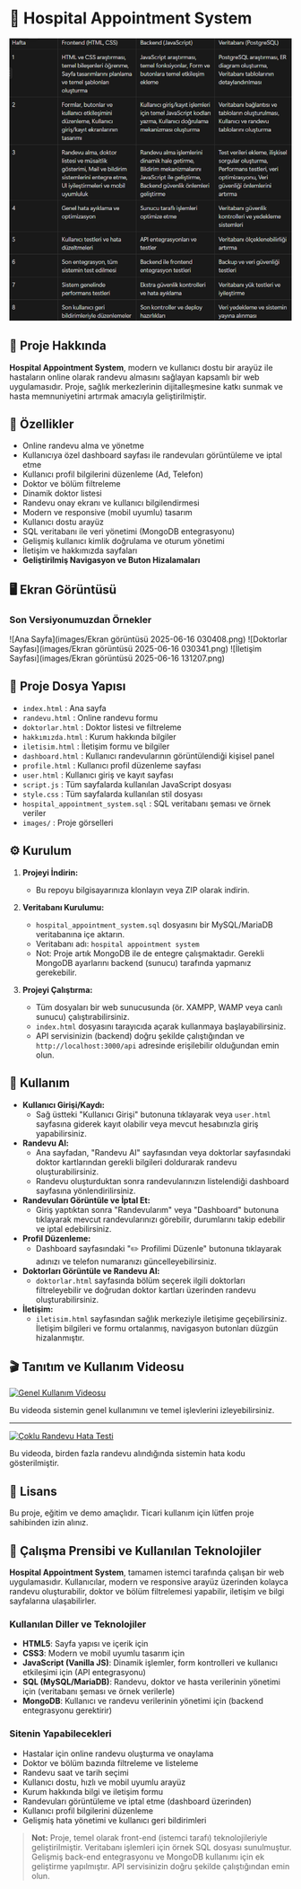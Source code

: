 # 🏥 **Hospital Appointment System**

![Tablo](images/Tablo.png)

## **🔎 Proje Hakkında**

**Hospital Appointment System**, modern ve kullanıcı dostu bir arayüz ile hastaların online olarak randevu almasını sağlayan kapsamlı bir web uygulamasıdır. Proje, sağlık merkezlerinin dijitalleşmesine katkı sunmak ve hasta memnuniyetini artırmak amacıyla geliştirilmiştir.

## **🚀 Özellikler**

- Online randevu alma ve yönetme
- Kullanıcıya özel dashboard sayfası ile randevuları görüntüleme ve iptal etme
- Kullanıcı profil bilgilerini düzenleme (Ad, Telefon)
- Doktor ve bölüm filtreleme
- Dinamik doktor listesi
- Randevu onay ekranı ve kullanıcı bilgilendirmesi
- Modern ve responsive (mobil uyumlu) tasarım
- Kullanıcı dostu arayüz
- SQL veritabanı ile veri yönetimi (MongoDB entegrasyonu)
- Gelişmiş kullanıcı kimlik doğrulama ve oturum yönetimi
- İletişim ve hakkımızda sayfaları
- **Geliştirilmiş Navigasyon ve Buton Hizalamaları**

## **🖥️ Ekran Görüntüsü**

### Son Versiyonumuzdan Örnekler

![Ana Sayfa](images/Ekran görüntüsü 2025-06-16 030408.png)
![Doktorlar Sayfası](images/Ekran görüntüsü 2025-06-16 030341.png)
![İletişim Sayfası](images/Ekran görüntüsü 2025-06-16 131207.png)

## **📂 Proje Dosya Yapısı**

- `index.html` : Ana sayfa
- `randevu.html` : Online randevu formu
- `doktorlar.html` : Doktor listesi ve filtreleme
- `hakkımızda.html` : Kurum hakkında bilgiler
- `iletisim.html` : İletişim formu ve bilgiler
- `dashboard.html` : Kullanıcı randevularının görüntülendiği kişisel panel
- `profile.html` : Kullanıcı profil düzenleme sayfası
- `user.html` : Kullanıcı giriş ve kayıt sayfası
- `script.js` : Tüm sayfalarda kullanılan JavaScript dosyası
- `style.css` : Tüm sayfalarda kullanılan stil dosyası
- `hospital_appointment_system.sql` : SQL veritabanı şeması ve örnek veriler
- `images/` : Proje görselleri

## **⚙️ Kurulum**

1. **Projeyi İndirin:**
   - Bu repoyu bilgisayarınıza klonlayın veya ZIP olarak indirin.

2. **Veritabanı Kurulumu:**
   - `hospital_appointment_system.sql` dosyasını bir MySQL/MariaDB veritabanına içe aktarın.
   - Veritabanı adı: `hospital appointment system`
   - Not: Proje artık MongoDB ile de entegre çalışmaktadır. Gerekli MongoDB ayarlarını backend (sunucu) tarafında yapmanız gerekebilir.

3. **Projeyi Çalıştırma:**
   - Tüm dosyaları bir web sunucusunda (ör. XAMPP, WAMP veya canlı sunucu) çalıştırabilirsiniz.
   - `index.html` dosyasını tarayıcıda açarak kullanmaya başlayabilirsiniz.
   - API servisinizin (backend) doğru şekilde çalıştığından ve `http://localhost:3000/api` adresinde erişilebilir olduğundan emin olun.

## **📝 Kullanım**

- **Kullanıcı Girişi/Kaydı:**
  - Sağ üstteki "Kullanıcı Girişi" butonuna tıklayarak veya `user.html` sayfasına giderek kayıt olabilir veya mevcut hesabınızla giriş yapabilirsiniz.
- **Randevu Al:**
  - Ana sayfadan, "Randevu Al" sayfasından veya doktorlar sayfasındaki doktor kartlarından gerekli bilgileri doldurarak randevu oluşturabilirsiniz.
  - Randevu oluşturduktan sonra randevularınızın listelendiği dashboard sayfasına yönlendirilirsiniz.
- **Randevuları Görüntüle ve İptal Et:**
  - Giriş yaptıktan sonra "Randevularım" veya "Dashboard" butonuna tıklayarak mevcut randevularınızı görebilir, durumlarını takip edebilir ve iptal edebilirsiniz.
- **Profil Düzenleme:**
  - Dashboard sayfasındaki "✏️ Profilimi Düzenle" butonuna tıklayarak adınızı ve telefon numaranızı güncelleyebilirsiniz.
- **Doktorları Görüntüle ve Randevu Al:**
  - `doktorlar.html` sayfasında bölüm seçerek ilgili doktorları filtreleyebilir ve doğrudan doktor kartları üzerinden randevu oluşturabilirsiniz.
- **İletişim:**
  - `iletisim.html` sayfasından sağlık merkeziyle iletişime geçebilirsiniz. İletişim bilgileri ve formu ortalanmış, navigasyon butonları düzgün hizalanmıştır.

## **🎬 Tanıtım ve Kullanım Videosu**

[![Genel Kullanım Videosu](https://img.youtube.com/vi/onhseOTODNM/0.jpg)](https://youtu.be/onhseOTODNM)

Bu videoda sistemin genel kullanımını ve temel işlevlerini izleyebilirsiniz.

---

[![Çoklu Randevu Hata Testi](https://img.youtube.com/vi/_CDqyWwILNs/0.jpg)](https://youtu.be/_CDqyWwILNs)

Bu videoda, birden fazla randevu alındığında sistemin hata kodu gösterilmiştir.

## **📄 Lisans**

Bu proje, eğitim ve demo amaçlıdır. Ticari kullanım için lütfen proje sahibinden izin alınız.

## **🔧 Çalışma Prensibi ve Kullanılan Teknolojiler**

**Hospital Appointment System**, tamamen istemci tarafında çalışan bir web uygulamasıdır. Kullanıcılar, modern ve responsive arayüz üzerinden kolayca randevu oluşturabilir, doktor ve bölüm filtrelemesi yapabilir, iletişim ve bilgi sayfalarına ulaşabilirler.

### **Kullanılan Diller ve Teknolojiler**

- **HTML5**: Sayfa yapısı ve içerik için
- **CSS3**: Modern ve mobil uyumlu tasarım için
- **JavaScript (Vanilla JS)**: Dinamik işlemler, form kontrolleri ve kullanıcı etkileşimi için (API entegrasyonu)
- **SQL (MySQL/MariaDB)**: Randevu, doktor ve hasta verilerinin yönetimi için (veritabanı şeması ve örnek verilerle)
- **MongoDB**: Kullanıcı ve randevu verilerinin yönetimi için (backend entegrasyonu gerektirir)

### **Sitenin Yapabilecekleri**

- Hastalar için online randevu oluşturma ve onaylama
- Doktor ve bölüm bazında filtreleme ve listeleme
- Randevu saat ve tarih seçimi
- Kullanıcı dostu, hızlı ve mobil uyumlu arayüz
- Kurum hakkında bilgi ve iletişim formu
- Randevuları görüntüleme ve iptal etme (dashboard üzerinden)
- Kullanıcı profil bilgilerini düzenleme
- Gelişmiş hata yönetimi ve kullanıcı geri bildirimleri

> **Not:** Proje, temel olarak front-end (istemci tarafı) teknolojileriyle geliştirilmiştir. Veritabanı işlemleri için örnek SQL dosyası sunulmuştur. Gelişmiş back-end entegrasyonu ve MongoDB kullanımı için ek geliştirme yapılmıştır. API servisinizin doğru şekilde çalıştığından emin olun.